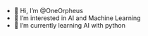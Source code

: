 - 👋 Hi, I’m @OneOrpheus
- 👀 I’m interested in AI and Machine Learning
- 🌱 I’m currently learning AI with python
